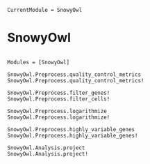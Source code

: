 ```@meta
CurrentModule = SnowyOwl
```

# SnowyOwl

```@index
```

```@autodocs
Modules = [SnowyOwl]
```

```@docs
SnowyOwl.Preprocess.quality_control_metrics
SnowyOwl.Preprocess.quality_control_metrics!
```

```@docs
SnowyOwl.Preprocess.filter_genes!
SnowyOwl.Preprocess.filter_cells!
```

```@docs
SnowyOwl.Preprocess.logarithmize
SnowyOwl.Preprocess.logarithmize!
```

```@docs
SnowyOwl.Preprocess.highly_variable_genes
SnowyOwl.Preprocess.highly_variable_genes!
```

```@docs
SnowyOwl.Analysis.project
SnowyOwl.Analysis.project!
```
